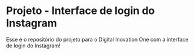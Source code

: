 # Projeto - Interface de login do Instagram

Esse é o repositório do projeto para o Digital Inovation One com a interface de login do Instagram! 